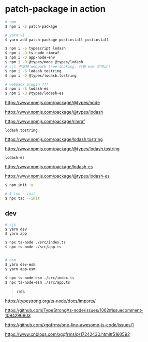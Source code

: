 # patch-package in action

```sh
# npm
$ npm i -S patch-package

# yarn v1
$ yarn add patch-package postinstall-postinstall
```

```sh
$ npm i -S typescript lodash
$ npm i -D ts-node rimraf
$ npm i -D app-node-env
$ npm i -D @types/node @types/lodash
# cjs 不支持 webpack tree-shaking, 只有 esm 才可以！
$ npm i -S lodash.tostring
$ npm i -D @types/lodash.tostring

# webpack plugin ???
$ npm i -S lodash-es
$ npm i -D @types/lodash-es

```

https://www.npmjs.com/package/@types/node

https://www.npmjs.com/package/@types/lodash

https://www.npmjs.com/package/rimraf

`lodash.tostring`

https://www.npmjs.com/package/lodash.tostring

https://www.npmjs.com/package/@types/lodash.tostring

`lodash-es`

https://www.npmjs.com/package/lodash-es

https://www.npmjs.com/package/@types/lodash-es



```sh
$ npm init -y

# $ tsc --init
$ npx tsc --init

```

## dev

```sh
# cjs
$ yarn dev
$ yarn app

$ npx ts-node ./src/index.ts
$ npx ts-node ./src/app.ts


# esm
$ yarn dev-esm
$ yarn app-esm

$ npx ts-node-esm ./src/index.ts
$ npx ts-node-esm ./src/app.ts

```

> refs

https://typestrong.org/ts-node/docs/imports/

https://github.com/TypeStrong/ts-node/issues/1062#issuecomment-1094296803

https://github.com/xgqfrms/one-line-awesome-js-code/issues/1

https://www.cnblogs.com/xgqfrms/p/17242430.html#5160592

